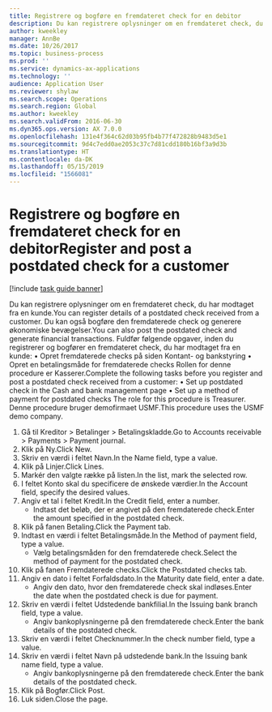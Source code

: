 ```yaml
---
title: Registrere og bogføre en fremdateret check for en debitor
description: Du kan registrere oplysninger om en fremdateret check, du har modtaget fra en kunde.
author: kweekley
manager: AnnBe
ms.date: 10/26/2017
ms.topic: business-process
ms.prod: ''
ms.service: dynamics-ax-applications
ms.technology: ''
audience: Application User
ms.reviewer: shylaw
ms.search.scope: Operations
ms.search.region: Global
ms.author: kweekley
ms.search.validFrom: 2016-06-30
ms.dyn365.ops.version: AX 7.0.0
ms.openlocfilehash: 131e4f364c62d03b95fb4b77f472828b9483d5e1
ms.sourcegitcommit: 9d4c7edd0ae2053c37c7d81cdd180b16bf3a9d3b
ms.translationtype: HT
ms.contentlocale: da-DK
ms.lasthandoff: 05/15/2019
ms.locfileid: "1566081"
---
```

# <a name="register-and-post-a-postdated-check-for-a-customer"></a><span data-ttu-id="3f650-103">Registrere og bogføre en fremdateret check for en debitor</span><span class="sxs-lookup"><span data-stu-id="3f650-103">Register and post a postdated check for a customer</span></span>

[!include [task guide banner](../../includes/task-guide-banner.md)]

<span data-ttu-id="3f650-104">Du kan registrere oplysninger om en fremdateret check, du har modtaget fra en kunde.</span><span class="sxs-lookup"><span data-stu-id="3f650-104">You can register details of a postdated check received from a customer.</span></span> <span data-ttu-id="3f650-105">Du kan også bogføre den fremdaterede check og generere økonomiske bevægelser.</span><span class="sxs-lookup"><span data-stu-id="3f650-105">You can also post the postdated check and generate financial transactions.</span></span>   <span data-ttu-id="3f650-106">Fuldfør følgende opgaver, inden du registrerer og bogfører en fremdateret check, du har modtaget fra en kunde: • Opret fremdaterede checks på siden Kontant- og bankstyring • Opret en betalingsmåde for fremdaterede checks Rollen for denne procedure er Kasserer.</span><span class="sxs-lookup"><span data-stu-id="3f650-106">Complete the following tasks before you register and post a postdated check received from a customer:   • Set up postdated check in the Cash and bank management page • Set up a method of payment for postdated checks   The role for this procedure is Treasurer.</span></span> <span data-ttu-id="3f650-107">Denne procedure bruger demofirmaet USMF.</span><span class="sxs-lookup"><span data-stu-id="3f650-107">This procedure uses the USMF demo company.</span></span>

1. <span data-ttu-id="3f650-108">Gå til Kreditor > Betalinger > Betalingskladde.</span><span class="sxs-lookup"><span data-stu-id="3f650-108">Go to Accounts receivable > Payments > Payment journal.</span></span>
2. <span data-ttu-id="3f650-109">Klik på Ny.</span><span class="sxs-lookup"><span data-stu-id="3f650-109">Click New.</span></span>
3. <span data-ttu-id="3f650-110">Skriv en værdi i feltet Navn.</span><span class="sxs-lookup"><span data-stu-id="3f650-110">In the Name field, type a value.</span></span>
4. <span data-ttu-id="3f650-111">Klik på Linjer.</span><span class="sxs-lookup"><span data-stu-id="3f650-111">Click Lines.</span></span>
5. <span data-ttu-id="3f650-112">Markér den valgte række på listen.</span><span class="sxs-lookup"><span data-stu-id="3f650-112">In the list, mark the selected row.</span></span>
6. <span data-ttu-id="3f650-113">I feltet Konto skal du specificere de ønskede værdier.</span><span class="sxs-lookup"><span data-stu-id="3f650-113">In the Account field, specify the desired values.</span></span>
7. <span data-ttu-id="3f650-114">Angiv et tal i feltet Kredit.</span><span class="sxs-lookup"><span data-stu-id="3f650-114">In the Credit field, enter a number.</span></span>
    * <span data-ttu-id="3f650-115">Indtast det beløb, der er angivet på den fremdaterede check.</span><span class="sxs-lookup"><span data-stu-id="3f650-115">Enter the amount specified in the postdated check.</span></span>  
8. <span data-ttu-id="3f650-116">Klik på fanen Betaling.</span><span class="sxs-lookup"><span data-stu-id="3f650-116">Click the Payment tab.</span></span>
9. <span data-ttu-id="3f650-117">Indtast en værdi i feltet Betalingsmåde.</span><span class="sxs-lookup"><span data-stu-id="3f650-117">In the Method of payment field, type a value.</span></span>
    * <span data-ttu-id="3f650-118">Vælg betalingsmåden for den fremdaterede check.</span><span class="sxs-lookup"><span data-stu-id="3f650-118">Select the method of payment for the postdated check.</span></span>  
10. <span data-ttu-id="3f650-119">Klik på fanen Fremdaterede checks.</span><span class="sxs-lookup"><span data-stu-id="3f650-119">Click the Postdated checks tab.</span></span>
11. <span data-ttu-id="3f650-120">Angiv en dato i feltet Forfaldsdato.</span><span class="sxs-lookup"><span data-stu-id="3f650-120">In the Maturity date field, enter a date.</span></span>
    * <span data-ttu-id="3f650-121">Angiv den dato, hvor den fremdaterede check skal indløses.</span><span class="sxs-lookup"><span data-stu-id="3f650-121">Enter the date when the postdated check is due for payment.</span></span>  
12. <span data-ttu-id="3f650-122">Skriv en værdi i feltet Udstedende bankfilial.</span><span class="sxs-lookup"><span data-stu-id="3f650-122">In the Issuing bank branch field, type a value.</span></span>
    * <span data-ttu-id="3f650-123">Angiv bankoplysningerne på den fremdaterede check.</span><span class="sxs-lookup"><span data-stu-id="3f650-123">Enter the bank details of the postdated check.</span></span>  
13. <span data-ttu-id="3f650-124">Skriv en værdi i feltet Checknummer.</span><span class="sxs-lookup"><span data-stu-id="3f650-124">In the check number field, type a value.</span></span>
14. <span data-ttu-id="3f650-125">Skriv en værdi i feltet Navn på udstedende bank.</span><span class="sxs-lookup"><span data-stu-id="3f650-125">In the Issuing bank name field, type a value.</span></span>
    * <span data-ttu-id="3f650-126">Angiv bankoplysningerne på den fremdaterede check.</span><span class="sxs-lookup"><span data-stu-id="3f650-126">Enter the bank details of the postdated check.</span></span>  
15. <span data-ttu-id="3f650-127">Klik på Bogfør.</span><span class="sxs-lookup"><span data-stu-id="3f650-127">Click Post.</span></span>
16. <span data-ttu-id="3f650-128">Luk siden.</span><span class="sxs-lookup"><span data-stu-id="3f650-128">Close the page.</span></span>

